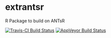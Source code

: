 extrantsr
=========

R Package to build on ANTsR

[![Travis-CI Build Status](https://travis-ci.org/muschellij2/extrantsr.svg?branch=master)](https://travis-ci.org/muschellij2/extrantsr)
[![AppVeyor Build Status](https://ci.appveyor.com/api/projects/status/github/muschellij2/extrantsr?branch=master&svg=true)](https://ci.appveyor.com/project/muschellij2/extrantsr)